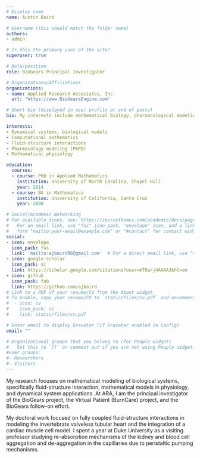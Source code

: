 ```yaml
---
# Display name
name: Austin Baird

# Username (this should match the folder name)
authors:
- admin

# Is this the primary user of the site?
superuser: true

# Role/position
role: BioGears Principal Investigator

# Organizations/Affiliations
organizations:
- name: Applied Research Associates, Inc.
  url: "https://www.BioGearsEngine.com"

# Short bio (displayed in user profile at end of posts)
bio: My interests include mathematical biology, pharmacological modeling, fluid-structure interactions, and physiology models.

interests:
- Dynamical systems, biological models
- Computational mathematics
- Fluid-structure interactions
- Pharmacology modeling (PKPD)
- Mathematical physiology

education:
  courses:
  - course: PhD in Applied Mathematics
    institution: University of North Carolina, Chapel Hill
    year: 2014
  - course: BA in Mathematics
    institution: University of California, Santa Cruz
    year: 2008

# Social/Academic Networking
# For available icons, see: https://sourcethemes.com/academic/docs/page-builder/#icons
#   For an email link, use "fas" icon pack, "envelope" icon, and a link in the
#   form "mailto:your-email@example.com" or "#contact" for contact widget.
social:
- icon: envelope
  icon_pack: fas
  link: 'mailto:ajbaird86@gmail.com'  # For a direct email link, use "mailto:test@example.org".
- icon: google-scholar
  icon_pack: ai
  link: https://scholar.google.com/citations?user=mTOarj4AAAAJ&hl=en
- icon: github
  icon_pack: fab
  link: https://github.com/ajbaird
# Link to a PDF of your resume/CV from the About widget.
# To enable, copy your resume/CV to `static/files/cv.pdf` and uncomment the lines below.
#  - icon: cv
#    icon_pack: ai
#    link: static/files/cv.pdf

# Enter email to display Gravatar (if Gravatar enabled in Config)
email: ""

# Organizational groups that you belong to (for People widget)
#   Set this to `[]` or comment out if you are not using People widget.
#user_groups:
#- Researchers
#- Visitors
---
```


My research focuses on mathematical modeling of biological systems, specifically fluid-structure interaction, mathematical models in physiology, and dynamical system applications. At ARA, I am the principal investigator of the BioGears project, the Virtual Patient (BurnCare) project, and the BioGears follow-on effort. 

My doctoral work focused on fully coupled fluid-structure interactions in modeling the invertebrate valveless tubular heart and the integration of a cardiac muscle cell model. I spent a year at Duke University as a visiting professor studying re-absorption mechanisms of the kidney and blood cell  aggregation and  de-aggregation in  the  capillaries due to peristaltic  pumping  mechanisms.  

